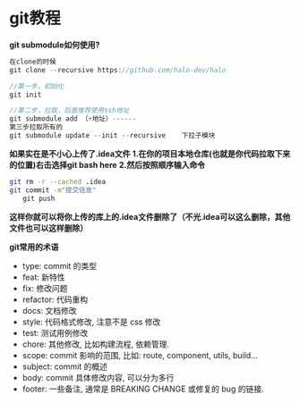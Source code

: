 # git教程

**git submodule如何使用?**

```java
在clone的时候
git clone --recursive https://github.com/halo-dev/halo

//第一步，初始化
git init 

//第二步，拉取，后面推荐使用ssh地址
git submodule add （+地址）------
第三步拉取所有的
git submodule update --init --recursive    下拉子模块
```

**如果实在是不小心上传了.idea文件**
**1.在你的项目本地仓库(也就是你代码拉取下来的位置)右击选择git bash here**
**2.然后按照顺序输入命令**

```bash
git rm -r --cached .idea
git commit -m"提交信息"
　　git push
```

**这样你就可以将你上传的库上的.idea文件删除了（不光.idea可以这么删除，其他文件也可以这样删除）**
**​**

**git常用的术语**

- type: commit 的类型
- feat: 新特性
- fix: 修改问题
- refactor: 代码重构
- docs: 文档修改
- style: 代码格式修改, 注意不是 css 修改
- test: 测试用例修改
- chore: 其他修改, 比如构建流程, 依赖管理.
- scope: commit 影响的范围, 比如: route, component, utils, build...
- subject: commit 的概述
- body: commit 具体修改内容, 可以分为多行
- footer: 一些备注, 通常是 BREAKING CHANGE 或修复的 bug 的链接.
